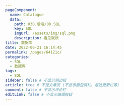 ```yaml
---
pageComponent:
  name: Catalogue
  data:
    path: 030.后端/00.SQL
    key: SQL
    imgUrl: /assets/img/sql.png
    description: 看见就烦
title: 数据库
date: 2022-06-21 16:14:45
permalink: /pages/64121c/
categories:
  - SQL
  - 数据库
tags:
  - SQL
sidebar: false # 不显示侧边栏
article: true # 不是文章页 (不显示面包屑栏、最近更新栏等)
comment: false # 不显示评论栏
editLink: false # 不显示编辑按钮
---
```

 